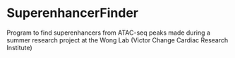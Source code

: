 # SuperenhancerFinder
Program to find superenhancers from ATAC-seq peaks made during a summer research project at the Wong Lab (Victor Change Cardiac Research Institute)
